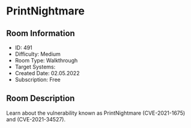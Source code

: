 ﻿# PrintNightmare

## Room Information
- ID: 491
- Difficulty: Medium
- Room Type: Walkthrough
- Target Systems: 
- Created Date: 02.05.2022
- Subscription: Free

## Room Description
Learn about the vulnerability known as PrintNightmare (CVE-2021-1675) and (CVE-2021-34527).
